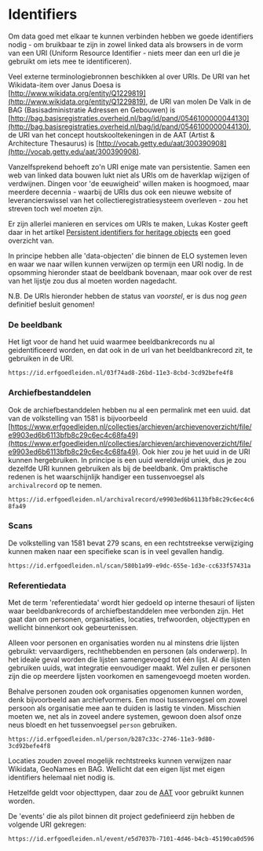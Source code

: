 # Identifiers

Om data goed met elkaar te kunnen verbinden hebben we goede identifiers nodig - om bruikbaar te zijn in zowel linked data als browsers in de vorm van een URI (Uniform Resource Identifier - niets meer dan een url die je gebruikt om iets mee te identificeren).

Veel externe terminologiebronnen beschikken al over URIs. De URI van het Wikidata-item over Janus Doesa is [http://www.wikidata.org/entity/Q1229819](http://www.wikidata.org/entity/Q1229819), de URI van molen De Valk in de BAG (Basisadministratie Adressen en Gebouwen) is [http://bag.basisregistraties.overheid.nl/bag/id/pand/0546100000044130](http://bag.basisregistraties.overheid.nl/bag/id/pand/0546100000044130), de URI van het concept houtskooltekeningen in de AAT (Artist & Architecture Thesaurus) is [http://vocab.getty.edu/aat/300390908](http://vocab.getty.edu/aat/300390908).

Vanzelfsprekend behoeft zo'n URI enige mate van persistentie. Samen een web van linked data bouwen lukt niet als URIs om de haverklap wijzigen of verdwijnen. Dingen voor 'de eeuwigheid' willen maken is hoogmoed, maar meerdere decennia - waarbij de URIs dus ook een nieuwe website of leverancierswissel van het collectieregistratiesysteem overleven - zou het streven toch wel moeten zijn.

Er zijn allerlei manieren en services om URIs te maken, Lukas Koster geeft daar in het artikel [Persistent identifiers for heritage objects](https://journal.code4lib.org/articles/14978) een goed overzicht van.

In principe hebben alle 'data-objecten' die binnen de ELO systemen leven en waar we naar willen kunnen verwijzen op termijn een URI nodig. In de opsomming hieronder staat de beeldbank bovenaan, maar ook over de rest van het lijstje zou dus al moeten worden nagedacht.

N.B. De URIs hieronder hebben de status van *voorstel*, er is dus nog *geen* definitief besluit genomen!

### De beeldbank

Het ligt voor de hand het uuid waarmee beeldbankrecords nu al geidentificeerd worden, en dat ook in de url van het beeldbankrecord zit, te gebruiken in de URI.

`https://id.erfgoedleiden.nl/03f74ad8-26bd-11e3-8cbd-3cd92befe4f8`

### Archiefbestanddelen

Ook de archiefbestanddelen hebben nu al een permalink met een uuid. dat van de volkstelling van 1581 is bijvoorbeeld [https://www.erfgoedleiden.nl/collecties/archieven/archievenoverzicht/file/e9903ed6b6113bfb8c29c6ec4c68fa49](https://www.erfgoedleiden.nl/collecties/archieven/archievenoverzicht/file/e9903ed6b6113bfb8c29c6ec4c68fa49). Ook hier zou je het uuid in de URI kunnen hergebruiken. In principe is een uuid wereldwijd uniek, dus je zou dezelfde URI kunnen gebruiken als bij de beeldbank. Om praktische redenen is het waarschijnlijk handiger een tussenvoegsel als `archivalrecord` op te nemen.

`https://id.erfgoedleiden.nl/archivalrecord/e9903ed6b6113bfb8c29c6ec4c68fa49`


### Scans

De volkstelling van 1581 bevat 279 scans, en een rechtstreekse verwijziging kunnen maken naar een specifieke scan is in veel gevallen handig.

`https://id.erfgoedleiden.nl/scan/580b1a99-e9dc-655e-1d3e-cc633f57431a`


### Referentiedata

Met de term 'referentiedata' wordt hier gedoeld op interne thesauri of lijsten waar beeldbankrecords of archiefbestanddelen mee verbonden zijn. Het gaat dan om personen, organisaties, locaties, trefwoorden, objecttypen en wellicht binnenkort ook gebeurtenissen. 

Alleen voor personen en organisaties worden nu al minstens drie lijsten gebruikt: vervaardigers, rechthebbenden en personen (als onderwerp). In het ideale geval worden die lijsten samengevoegd tot één lijst. Al die lijsten gebruiken uuids, wat integratie eenvoudiger maakt. Wel zullen er personen zijn die op meerdere lijsten voorkomen en samengevoegd moeten worden.

Behalve personen zouden ook organisaties opgenomen kunnen worden, denk bijvoorbeeld aan archiefvormers. Een mooi tussenvoegsel om zowel persoon als organisatie mee aan te duiden is lastig te vinden. Misschien moeten we, net als in zoveel andere systemen, gewoon doen alsof onze neus bloedt en het tussenvoegsel `person` gebruiken.

`https://id.erfgoedleiden.nl/person/b287c33c-2746-11e3-9d80-3cd92befe4f8`

Locaties zouden zoveel mogelijk rechtstreeks kunnen verwijzen naar Wikidata, GeoNames en BAG. Wellicht dat een eigen lijst met eigen identifiers helemaal niet nodig is.

Hetzelfde geldt voor objecttypen, daar zou de [AAT](http://vocab.getty.edu/aat) voor gebruikt kunnen worden.

De 'events' die als pilot binnen dit project gedefinieerd zijn hebben de volgende URI gekregen:

`https://id.erfgoedleiden.nl/event/e5d7037b-7101-4d46-b4cb-45190ca0d596`

